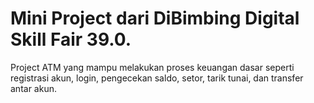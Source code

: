 # Mini Project dari DiBimbing Digital Skill Fair 39.0.
Project ATM yang mampu melakukan proses keuangan dasar seperti registrasi akun, login, pengecekan saldo, setor, tarik tunai, dan transfer antar akun.
